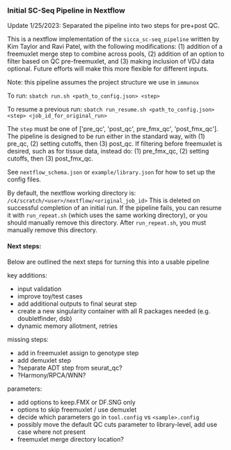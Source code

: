 
### Initial SC-Seq Pipeline in Nextflow

Update 1/25/2023: Separated the pipeline into two steps for pre+post QC.


This is a nextflow implementation of the `sicca_sc-seq_pipeline` written by Kim Taylor and Ravi Patel, with the following modifications: (1) addition of a freemuxlet merge step to combine across pools, (2) addition of an option to filter based on QC pre-freemuxlet, and (3) making inclusion of VDJ data optional. Future efforts will make this more flexible for different inputs.

Note: this pipeline assumes the project structure we use in `immunox`

To run:
 `sbatch run.sh <path_to_config.json> <step>`

To resume a previous run:
 `sbatch run_resume.sh <path_to_config.json> <step> <job_id_for_original_run>`

The `step` must be one of ['pre_qc', 'post_qc', pre_fmx_qc', 'post_fmx_qc'].
The pipeline is designed to be run either in the standard way, with (1) pre_qc, (2) setting cutoffs, then (3) post_qc.
If filtering before freemuxlet is desired, such as for tissue data, instead do: (1) pre_fmx_qc, (2) setting cutoffs, then (3) post_fmx_qc.

See `nextflow_schema.json` or `example/library.json` for how to set up the config files.

By default, the nextflow working directory is:
`/c4/scratch/<user>/nextflow/<original_job_id>`
This is deleted on successful completion of an initial run. If the pipeline fails, you can resume it with `run_repeat.sh` (which uses the same working directory), or you should manually remove this directory. After `run_repeat.sh`, you must manually remove this directory. 



#### Next steps:
Below are outlined the next steps for turning this into a usable pipeline

key additions:

- input validation
- improve toy/test cases
- add additional outputs to final seurat step
- create a new singularity container with all R packages needed (e.g. doubletfinder, dsb)
- dynamic memory allotment, retries


missing steps:

- add in freemuxlet assign to genotype step
- add demuxlet step
- ?separate ADT step from seurat_qc?
- ?Harmony/RPCA/WNN?

parameters:

- add options to keep.FMX or DF.SNG only
- options to skip freemuxlet / use demuxlet
- decide which parameters go in `tool.config` vs `<sample>.config`
- possibly move the default QC cuts parameter to library-level, add use case where not present
- freemuxlet merge directory location?
